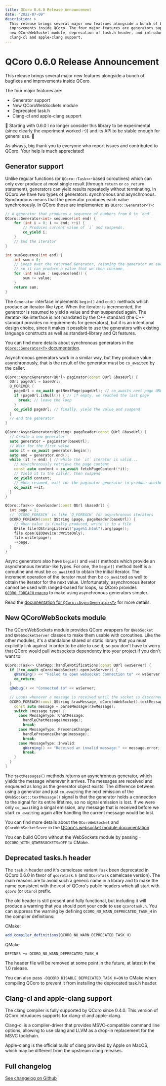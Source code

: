 ```yaml
---
title: QCoro 0.6.0 Release Announcement
date: "2022-07-09"
description: >
  This release brings several major new featrues alongside a bunch of bufixes and
  improvements inside QCoro. The four major features are generators support,
  new QCoroWebSocket module, deprecation of task.h header, and introduction of
  clang-cl and apple-clang support.
---
```


<!--
SPDX-FileCopyrightText: 2022 Daniel Vrátil <dvratil@kde.org>

SPDX-License-Identifier: GFDL-1.3-or-later
-->

# QCoro 0.6.0 Release Announcement

This release brings several major new features alongside a bunch of bugfixes and
improvements inside QCoro.

The four major features are:

* Generator support
* New QCoroWebSockets module
* Deprecated task.h
* Clang-cl and apple-clang support

🎉 Starting with 0.6.0 I no longer consider this library to be experimental
(since clearly the experiment worked :-)) and its API to be stable enough for
general use. 🎉

As always, big thank you to everyone who report issues and contributed to QCoro.
Your help is much appreciated!

## Generator support

Unlike regular functions (or `QCoro::Task<>`-based coroutines) which can only ever
produce at most single result (through `return` or `co_return` statement), generators
can yield results repeatedly without terminating. In QCoro we have two types of generators:
synchronous and asynchronous. Synchronous means that the generator produces each value
synchronously. In QCoro those are implemented as `QCoro::Generator<T>`:

```cpp
// A generator that produces a sequence of numbers from 0 to `end`.
QCoro::Generator<int> sequence(int end) {
    for (int i = 0; i <= end; ++i) {
        // Produces current value of `i` and suspends.
        co_yield i;
    }
    // End the iterator
}

int sumSequence(int end) {
    int sum = 0;
    // Loops over the returned Generator, resuming the generator on each iterator
    // so it can produce a value that we then consume.
    for (int value : sequence(end)) {
        sum += value;
    }
    return sum;
}
```

The `Generator` interface implements `begin()` and `end()` methods which produce an
iterator-like type. When the iterator is incremented, the generator is resumed to yield
a value and then suspended again. The iterator-like interface is not mandated by the C++
standard (the C++ standard provides no requirements for generators), but it is an
intentional design choice, since it makes it possible to use the generators with existing
language constructs as well as standard-library and Qt features.

You can find more details about synchronous generators in the [`QCoro::Generator<T>`
documentation](https://qcoro.dvratil.cz/reference/coro/generator/).

Asynchronous generators work in a similar way, but they produce value asynchronously,
that is the result of the generator must be `co_await`ed by the caller.

```cpp
QCoro::AsyncGenerator<QUrl> paginator(const QUrl &baseUrl) {
  QUrl pageUrl = baseUrl;
  Q_FOREVER {
    pageUrl = co_await getNextPage(pageUrl); // co_awaits next page URL
    if (pageUrl.isNull()) { // if empty, we reached the last page
      break; // leave the loop
    }
    co_yield pageUrl; // finally, yield the value and suspend
  }
  // end the generator
}

QCoro::AsyncGenerator<QString> pageReader(const QUrl &baseUrl) {
  // Create a new generator
  auto generator = paginator(baseUrl);
  // Wait for the first value
  auto it = co_await generator.begin();
  auto end = generator.end();
  while (it != end) { // while the `it` iterator is valid...
    // Asynchronously retrieve the page content
    const auto content = co_await fetchPageContent(*it);
    // Yield it to the caller, then suspend
    co_yield content;
    // When resumed, wait for the paginator generator to produce another value
    co_await ++it;
  }
}

QCoro::Task<> downloader(const QUrl &baseUrl) {
  int page = 1;
  // `QCORO_FOREACH` is like `Q_FOREACH` for asynchronous iterators
  QCORO_FOREACH(const QString &page, pageReader(baseUrl)) {
    // When value is finally produced, write it to a file
    QFile file(QStringLiteral("page%1.html").arg(page));
    file.open(QIODevice::WriteOnly);
    file.write(page);
    ++page;
  }
}
```

Async generators also have `begin()` and `end()` methods which provide an asynchronous
iterator-like types. For one, the `begin()` method itself is a coroutine and must be
`co_await`ed to obtain the initial iterator. The increment operation of the iterator
must then be `co_await`ed as well to obtain the iterator for the next value.
Unfortunately, asynchronous iterator cannot be used with ranged-based for loops, so
QCoro provides [`QCORO_FOREACH` macro](https://qcoro.dvratil.cz/reference/coro/asyncgenerator/#qcoro_foreach) to make using asynchronous generators simpler.

Read the [documentation for `QCoro::AsyncGenerator<T>`](https://qcoro.dvratil.cz/reference/coro/asyncgenerator) for more details.

## New QCoroWebSockets module

The QCoroWebSockets module provides QCoro wrappers for `QWebSocket` and `QWebSocketServer`
classes to make them usable with coroutines. Like the other modules, it's a standalone
shared or static library that you must explicitly link against in order to be able to use
it, so you don't have to worry that QCoro would pull websockets dependency into your
project if you don't want to.

```cpp
QCoro::Task<> ChatApp::handleNotifications(const QUrl &wsServer) {
  if (!co_await qCoro(mWebSocket).open(wsServer)) {
    qWarning() << "Failed to open websocket connection to" << wsServer << ":" << mWebSocket->errorString();
    co_return;
  }
  qDebug() << "Connected to" << wsServer;

  // Loops whenever a message is received until the socket is disconnected
  QCORO_FOREACH(const QString &rawMessage, qCoro(mWebSocket).textMessages()) {
    const auto message = parseMessage(rawMessage);
    switch (message.type) {
      case MessageType::ChatMessage:
        handleChatMessage(message);
        break;
      case MessageType::PresenceChange:
        handlePresenceChange(message);
        break;
      case MessageType::Invalid:
        qWarning() << "Received an invalid message:" << message.error;
        break;
    }
  }
}
```
The `textMessages()` methods returns an asynchronous generator, which yields the message
whenever it arrives. The messages are received and enqueued as long as the generator
object exists. The difference between using a generator and just `co_await`ing the next
emission of the `QWebSocket::textMessage()` signal is that the generator holds a connection
to the signal for its entire lifetime, so no signal emission is lost. If we were only
`co_await`ing a singal emission, any message that is received before we start `co_await`ing
again after handling the current message would be lost.

You can find more details about the `QCoroWebSocket` and `QCoroWebSocketSever`
in the [QCoro's websocket module documentation](https://qcoro.dvratil.cz/reference/websockets/).

You can build QCoro without the WebSockets module by passing `-DQCORO_WITH_QTWEBSOCKETS=OFF`
to CMake.

## Deprecated tasks.h header

The `task.h` header and it's camelcase variant `Task` been deprecated in QCoro 0.6.0
in favor of `qcorotask.h` (and `QCoroTask` camelcase version). The main reasons are to
avoid such a generic name in a library and to make the name consistent with the rest of
QCoro's public headers which all start with `qcoro` (or `QCoro`) prefix.

The old header is still present and fully functional, but including it will produce a
warning that you should port your code to use `qcorotask.h`. You can suppress the warning
by defining `QCORO_NO_WARN_DEPRECATED_TASK_H` in the compiler definitions:

CMake:
```cmake
add_compiler_definitions(QCORO_NO_WARN_DEPRECATED_TASK_H)
```

QMake
```qmake
DEFINES += QCORO_NO_WARN_DEPRECATED_TASK_H
```

The header file will be removed at some point in the future, at latest in the 1.0 release.

You can also pass `-DQCORO_DISABLE_DEPRECATED_TASK_H=ON` to CMake when compiling QCoro
to prevent it from installing the deprecated task.h header.

## Clang-cl and apple-clang support

The clang compiler is fully supported by QCoro since 0.4.0. This version of QCoro
intruduces supports for clang-cl and apple-clang.

Clang-cl is a compiler-driver that provides MSVC-compatible command line options,
allowing to use clang and LLVM as a drop-in replacement for the MSVC toolchain.

Apple-clang is the official build of clang provided by Apple on MacOS, which may be
different from the upstream clang releases.

## Full changelog

[See changelog on Github](https://github.com/danvratil/qcoro/releases/tag/v0.6.0)
